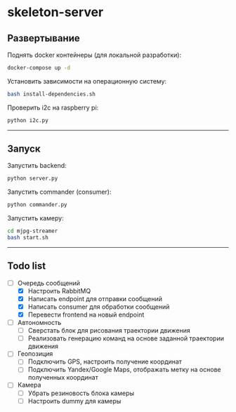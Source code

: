 # skeleton-server

## Развертывание

Поднять docker контейнеры (для локальной разработки):
```bash
docker-compose up -d
```

Установить зависимости на операционную систему:
```bash
bash install-dependencies.sh
```

Проверить i2c на raspberry pi:
```bash
python i2c.py
```

---

## Запуск

Запустить backend:
```bash
python server.py
```

Запустить commander (consumer):
```bash
python commander.py
```

Запустить камеру:
```bash
cd mjpg-streamer
bash start.sh
```

---

## Todo list

- [ ] Очередь сообщений
  - [x] Настроить RabbitMQ
  - [x] Написать endpoint для отправки сообщений
  - [x] Написать consumer для обработки сообщений
  - [x] Перевести frontend на новый endpoint
- [ ] Автономность
  - [ ] Сверстать блок для рисования траектории движения
  - [ ] Реализовать генерацию команд на основе заданной траектории движения
- [ ] Геопозиция
  - [ ] Подключить GPS, настроить получение координат
  - [ ] Подключить Yandex/Google Maps, отображать метку на основе полученных координат
- [ ] Камера
  - [ ] Убрать резиновость блока камеры
  - [ ] Настроить dummy для камеры
